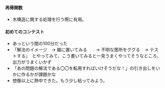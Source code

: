 #### 再帰関数
   - 木構造に関する処理を行う際に有用。

#### 初めてのコンテスト
   - あっという間の100分だった
   - 「解法のイメージ　→ 雑に置いてみる　　→ 不明な箇所をググる　→ テストする」　とやってみて、こう書いてみると一見うまくやってそうなところ、出力がうまくいかず
   - 「あの問題の解法である〇〇を転用すればいけそうだな！」の引き出しをいかに作るかが課題かな
   - 想像以上に熱中できた。もう少し粘ってみよう。
